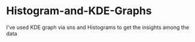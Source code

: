 # Histogram-and-KDE-Graphs
I've used KDE graph via sns and Histograms to get the insights among the data
